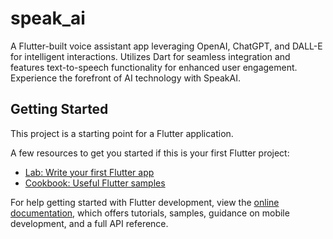 # speak_ai

A Flutter-built voice assistant app leveraging OpenAI, ChatGPT, and DALL-E for intelligent interactions. Utilizes Dart for seamless integration and features text-to-speech functionality for enhanced user engagement. Experience the forefront of AI technology with SpeakAI.

## Getting Started

This project is a starting point for a Flutter application.

A few resources to get you started if this is your first Flutter project:

- [Lab: Write your first Flutter app](https://docs.flutter.dev/get-started/codelab)
- [Cookbook: Useful Flutter samples](https://docs.flutter.dev/cookbook)

For help getting started with Flutter development, view the
[online documentation](https://docs.flutter.dev/), which offers tutorials,
samples, guidance on mobile development, and a full API reference.
